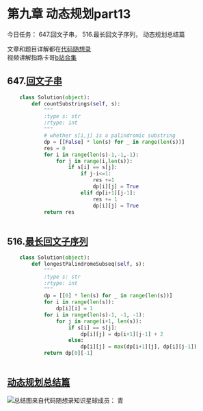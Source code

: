 # 第九章 动态规划part13

今日任务： 647.回文子串， 516.最长回文子序列， 动态规划总结篇

文章和题目详解都在[代码随想录](https://programmercarl.com/)  
视频讲解指路卡哥[b站合集](https://space.bilibili.com/525438321/channel/collectiondetail?sid=180037)

## 647.[回文子串](https://leetcode.com/problems/palindromic-substrings/)
```python
    class Solution(object):
        def countSubstrings(self, s):
            """
            :type s: str
            :rtype: int
            """
            # whether s[i,j] is a palindromic substring
            dp = [[False] * len(s) for _ in range(len(s))]
            res = 0 
            for i in range(len(s)-1,-1,-1):
                for j in range(i,len(s)):
                    if s[i] == s[j]:
                        if j-i<=1:
                            res +=1
                            dp[i][j] = True
                        elif dp[i+1][j-1]:
                            res += 1
                            dp[i][j] = True
            return res
            

```

## 516.[最长回文子序列](https://leetcode.com/problems/longest-palindromic-subsequence/)
```python
    class Solution(object):
        def longestPalindromeSubseq(self, s):
            """
            :type s: str
            :rtype: int
            """
            dp = [[0] * len(s) for _ in range(len(s))]
            for i in range(len(s)):
                dp[i][i] = 1
            for i in range(len(s)-1, -1, -1):
                for j in range(i+1, len(s)):
                    if s[i] == s[j]:
                        dp[i][j] = dp[i+1][j-1] + 2
                    else:
                        dp[i][j] = max(dp[i+1][j], dp[i][j-1])
            return dp[0][-1]
        

```

## [动态规划总结篇](https://programmercarl.com/%E5%8A%A8%E6%80%81%E8%A7%84%E5%88%92%E6%80%BB%E7%BB%93%E7%AF%87.html#%E5%8A%A8%E8%A7%84%E7%BB%93%E6%9D%9F%E8%AF%AD)
![总结图来自代码随想录知识星球成员： 青](https://kstar-1253855093.cos.ap-nanjing.myqcloud.com/baguwenpdf/_%E5%8A%A8%E6%80%81%E8%A7%84%E5%88%92%E6%80%9D%E7%BB%B4%E5%AF%BC%E5%9B%BE_%E9%9D%92.png "总结")
